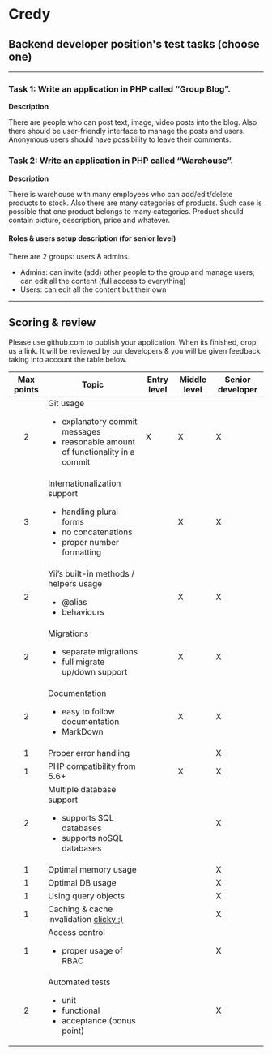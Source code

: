 # Credy

## Backend developer position's test tasks (choose one)

------------------------------------------------------------------------------------------------------------------------

### Task 1: Write an application in PHP called “Group Blog”.

**Description**

There are people who can post text, image, video posts into the blog.  Also there should be user-friendly interface to manage the posts and users. Anonymous users should have possibility to leave their comments.

### Task 2: Write an application in PHP called “Warehouse”.

**Description**

There is warehouse with many employees who can add/edit/delete products to stock. Also there are many categories of products. Such case is possible that one product belongs to many categories. Product should contain picture, description, price and whatever.

#### Roles & users setup description (for senior level)

There are 2 groups: users & admins. 

* Admins:  can invite (add) other people to the group and manage users; can edit all the content (full access to everything)
* Users:  can edit all the content but their own

------------------------------------------------------------------------------------------------------------------------

## Scoring & review

Please use github.com to publish your application. When its finished, drop us a link. It will be reviewed by our developers & you will be given feedback taking into account the table below.

| Max points | Topic | Entry level | Middle level | Senior developer |
|:----------:|---------------------------------------------------------------------------------------------------|-------------|--------------|------------------|
| 2 | Git usage <br><ul><li>explanatory commit messages</li><li>reasonable amount of functionality in a commit</li></ul> | X | X | X |
| 3 | Internationalization support <br><ul><li>handling plural forms</li> <li>no concatenations</li><li>proper number formatting</li></ul> |  | X | X |
| 2 | Yii’s built-in methods / helpers usage <br><ul><li>@alias</li><li>behaviours</li></ul> |  | X | X |
| 2 | Migrations <br><ul><li>separate migrations</li><li>full migrate up/down support</li></ul> |  | X | X |
| 2 | Documentation <br><ul><li>easy to follow documentation</li><li>MarkDown</li></ul> |  | X | X |
| 1 | Proper error handling |  |  | X |
| 1 | PHP compatibility from 5.6+ |  | X | X |
| 2 | Multiple database support <br><ul><li>supports SQL databases</li><li>supports noSQL databases</li></ul> |  |  | X |
| 1 | Optimal memory usage |  |  | X |
| 1 | Optimal DB usage |  |  | X |
| 1 | Using query objects |  |  | X |
| 1 | Caching & cache invalidation [clicky :)](https://martinfowler.com/bliki/TwoHardThings.html)  |  |  | X |
| 1 | Access control <br><ul><li>proper usage of RBAC</li></ul> |  |  | X |
| 2 | Automated tests <br><ul><li>unit</li><li>functional</li><li>acceptance (bonus point)</li></ul> |  |  | X |